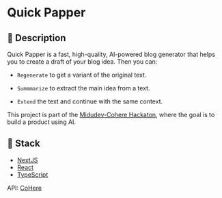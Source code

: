 # Quick Papper

## 📜 Description

Quick Papper is a fast, high-quality, AI-powered blog generator that helps you to create a draft of your blog idea. Then you can:

- `Regenerate` to get a variant of the original text.

- `Summmarize` to extract the main idea from a text.

- `Extend` the text and continue with the same context.

This project is part of the [Midudev-Cohere Hackaton](https://github.com/midudev/midu-cohere-hackathon), where the goal is to build a product using AI.

## 🚀 Stack

- [NextJS](https://nextjs.org/)
- [React](https://reactjs.org/)
- [TypeScript](https://typescriptlang.org/)

API: [CoHere](https://cohere.ai/)
